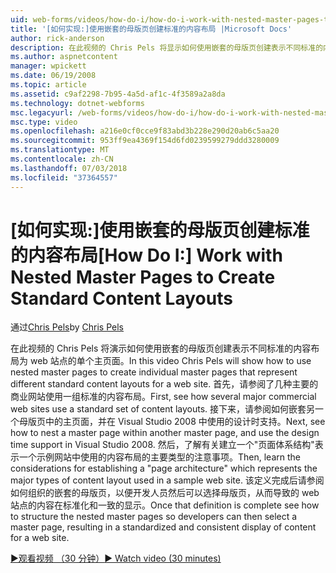 ```yaml
---
uid: web-forms/videos/how-do-i/how-do-i-work-with-nested-master-pages-to-create-standard-content-layouts
title: '[如何实现:]使用嵌套的母版页创建标准的内容布局 |Microsoft Docs'
author: rick-anderson
description: 在此视频的 Chris Pels 将显示如何使用嵌套的母版页创建表示不同标准的内容布局为 w 的单个主页面...
ms.author: aspnetcontent
manager: wpickett
ms.date: 06/19/2008
ms.topic: article
ms.assetid: c9af2298-7b95-4a5d-af1c-4f3589a2a8da
ms.technology: dotnet-webforms
msc.legacyurl: /web-forms/videos/how-do-i/how-do-i-work-with-nested-master-pages-to-create-standard-content-layouts
msc.type: video
ms.openlocfilehash: a216e0cf0cce9f83abd3b228e290d20ab6c5aa20
ms.sourcegitcommit: 953ff9ea4369f154d6fd0239599279ddd3280009
ms.translationtype: MT
ms.contentlocale: zh-CN
ms.lasthandoff: 07/03/2018
ms.locfileid: "37364557"
---
```

<a name="how-do-i-work-with-nested-master-pages-to-create-standard-content-layouts"></a><span data-ttu-id="d4964-103">[如何实现:]使用嵌套的母版页创建标准的内容布局</span><span class="sxs-lookup"><span data-stu-id="d4964-103">[How Do I:] Work with Nested Master Pages to Create Standard Content Layouts</span></span>
====================
<span data-ttu-id="d4964-104">通过[Chris Pels](https://twitter.com/chrispels)</span><span class="sxs-lookup"><span data-stu-id="d4964-104">by [Chris Pels](https://twitter.com/chrispels)</span></span>

<span data-ttu-id="d4964-105">在此视频的 Chris Pels 将演示如何使用嵌套的母版页创建表示不同标准的内容布局为 web 站点的单个主页面。</span><span class="sxs-lookup"><span data-stu-id="d4964-105">In this video Chris Pels will show how to use nested master pages to create individual master pages that represent different standard content layouts for a web site.</span></span> <span data-ttu-id="d4964-106">首先，请参阅了几种主要的商业网站使用一组标准的内容布局。</span><span class="sxs-lookup"><span data-stu-id="d4964-106">First, see how several major commercial web sites use a standard set of content layouts.</span></span> <span data-ttu-id="d4964-107">接下来，请参阅如何嵌套另一个母版页中的主页面，并在 Visual Studio 2008 中使用的设计时支持。</span><span class="sxs-lookup"><span data-stu-id="d4964-107">Next, see how to nest a master page within another master page, and use the design time support in Visual Studio 2008.</span></span> <span data-ttu-id="d4964-108">然后，了解有关建立一个"页面体系结构"表示一个示例网站中使用的内容布局的主要类型的注意事项。</span><span class="sxs-lookup"><span data-stu-id="d4964-108">Then, learn the considerations for establishing a "page architecture" which represents the major types of content layout used in a sample web site.</span></span> <span data-ttu-id="d4964-109">该定义完成后请参阅如何组织的嵌套的母版页，以便开发人员然后可以选择母版页，从而导致的 web 站点的内容在标准化和一致的显示。</span><span class="sxs-lookup"><span data-stu-id="d4964-109">Once that definition is complete see how to structure the nested master pages so developers can then select a master page, resulting in a standardized and consistent display of content for a web site.</span></span>

[<span data-ttu-id="d4964-110">&#9654;观看视频 （30 分钟）</span><span class="sxs-lookup"><span data-stu-id="d4964-110">&#9654; Watch video (30 minutes)</span></span>](https://channel9.msdn.com/Blogs/ASP-NET-Site-Videos/how-do-i-work-with-nested-master-pages-to-create-standard-content-layouts)
